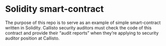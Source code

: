 # Solidity smart-contract

The purpose of this repo is to serve as an example of simple smart-contract written in Solidity. Callisto security auditors must check the code of this contract and provide their “audit reports” when they’re applying to security auditor position at Callisto.
